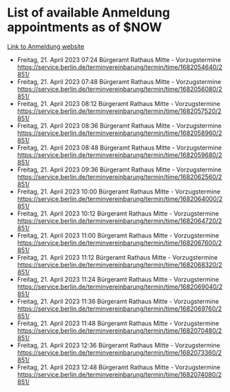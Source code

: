 # List of available Anmeldung appointments as of $NOW
[Link to Anmeldung website](https://service.berlin.de/terminvereinbarung/termin/tag.php?termin=1&anliegen[]=120686&dienstleisterlist=122210,122217,327316,122219,327312,122227,327314,122231,327346,122243,327348,122254,122252,329742,122260,329745,122262,329748,122271,327278,122273,327274,122277,327276,330436,122280,327294,122282,327290,122284,327292,122291,327270,122285,327266,122286,327264,122296,327268,150230,329760,122297,327286,122294,327284,122312,329763,122314,329775,122304,327330,122311,327334,122309,327332,317869,122281,327352,122279,329772,122283,122276,327324,122274,327326,122267,329766,122246,327318,122251,327320,122257,327322,122208,327298,122226,327300&herkunft=http%3A%2F%2Fservice.berlin.de%2Fdienstleistung%2F120686%2F)
- Freitag, 21. April 2023 07:24 Bürgeramt Rathaus Mitte - Vorzugstermine https://service.berlin.de/terminvereinbarung/termin/time/1682054640/2851/
- Freitag, 21. April 2023 07:48 Bürgeramt Rathaus Mitte - Vorzugstermine https://service.berlin.de/terminvereinbarung/termin/time/1682056080/2851/
- Freitag, 21. April 2023 08:12 Bürgeramt Rathaus Mitte - Vorzugstermine https://service.berlin.de/terminvereinbarung/termin/time/1682057520/2851/
- Freitag, 21. April 2023 08:36 Bürgeramt Rathaus Mitte - Vorzugstermine https://service.berlin.de/terminvereinbarung/termin/time/1682058960/2851/
- Freitag, 21. April 2023 08:48 Bürgeramt Rathaus Mitte - Vorzugstermine https://service.berlin.de/terminvereinbarung/termin/time/1682059680/2851/
- Freitag, 21. April 2023 09:36 Bürgeramt Rathaus Mitte - Vorzugstermine https://service.berlin.de/terminvereinbarung/termin/time/1682062560/2851/
- Freitag, 21. April 2023 10:00 Bürgeramt Rathaus Mitte - Vorzugstermine https://service.berlin.de/terminvereinbarung/termin/time/1682064000/2851/
- Freitag, 21. April 2023 10:12 Bürgeramt Rathaus Mitte - Vorzugstermine https://service.berlin.de/terminvereinbarung/termin/time/1682064720/2851/
- Freitag, 21. April 2023 11:00 Bürgeramt Rathaus Mitte - Vorzugstermine https://service.berlin.de/terminvereinbarung/termin/time/1682067600/2851/
- Freitag, 21. April 2023 11:12 Bürgeramt Rathaus Mitte - Vorzugstermine https://service.berlin.de/terminvereinbarung/termin/time/1682068320/2851/
- Freitag, 21. April 2023 11:24 Bürgeramt Rathaus Mitte - Vorzugstermine https://service.berlin.de/terminvereinbarung/termin/time/1682069040/2851/
- Freitag, 21. April 2023 11:36 Bürgeramt Rathaus Mitte - Vorzugstermine https://service.berlin.de/terminvereinbarung/termin/time/1682069760/2851/
- Freitag, 21. April 2023 11:48 Bürgeramt Rathaus Mitte - Vorzugstermine https://service.berlin.de/terminvereinbarung/termin/time/1682070480/2851/
- Freitag, 21. April 2023 12:36 Bürgeramt Rathaus Mitte - Vorzugstermine https://service.berlin.de/terminvereinbarung/termin/time/1682073360/2851/
- Freitag, 21. April 2023 12:48 Bürgeramt Rathaus Mitte - Vorzugstermine https://service.berlin.de/terminvereinbarung/termin/time/1682074080/2851/
